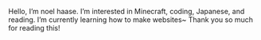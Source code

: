  Hello, I’m noel haase. I’m interested in Minecraft, coding, Japanese, and reading.  I’m currently learning how to make websites~
Thank you so much for reading this!
